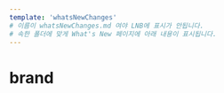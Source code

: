 ```yaml
---
template: 'whatsNewChanges'
# 이름이 whatsNewChanges.md 여야 LNB에 표시가 안됩니다.
# 속한 폴더에 맞게 What's New 페이지에 아래 내용이 표시됩니다.
---
```


# brand

